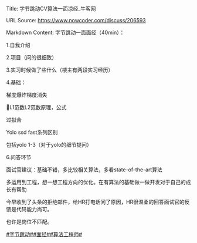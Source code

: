 Title: 字节跳动CV算法一面凉经_牛客网

URL Source: https://www.nowcoder.com/discuss/206593

Markdown Content:
字节跳动一面面经（40min）：

1.自我介绍

2.项目（问的很细致）

3.实习时候做了些什么（楼主有两段实习经历）

4.基础：

梯度爆炸梯度消失

L1范数L2范数原理，公式

过拟合

Yolo ssd fast系列区别

包括yolo 1-3（对于yolo的细节提问）

6.问答环节

面试官建议：基础不错，多比较相关算法，多看state-of-the-art算法

多运用到工程，想一想工程方向的优化。在有算法的基础做一做开发对于自己的成长有帮助

今早收到了头条的拒绝邮件，给HR打电话问了原因，HR很温柔的回答面试官的反馈是代码能力尚可。

也许是岗位不匹配。

[#字节跳动#](https://www.nowcoder.com/enterprise/665/discussion)[#面经#](https://www.nowcoder.com/creation/subject/928d551be73f40db82c0ed83286c8783)[#算法工程师#](https://www.nowcoder.com/creation/subject/146d543971d045ba84b4b8a4dd573fff)

